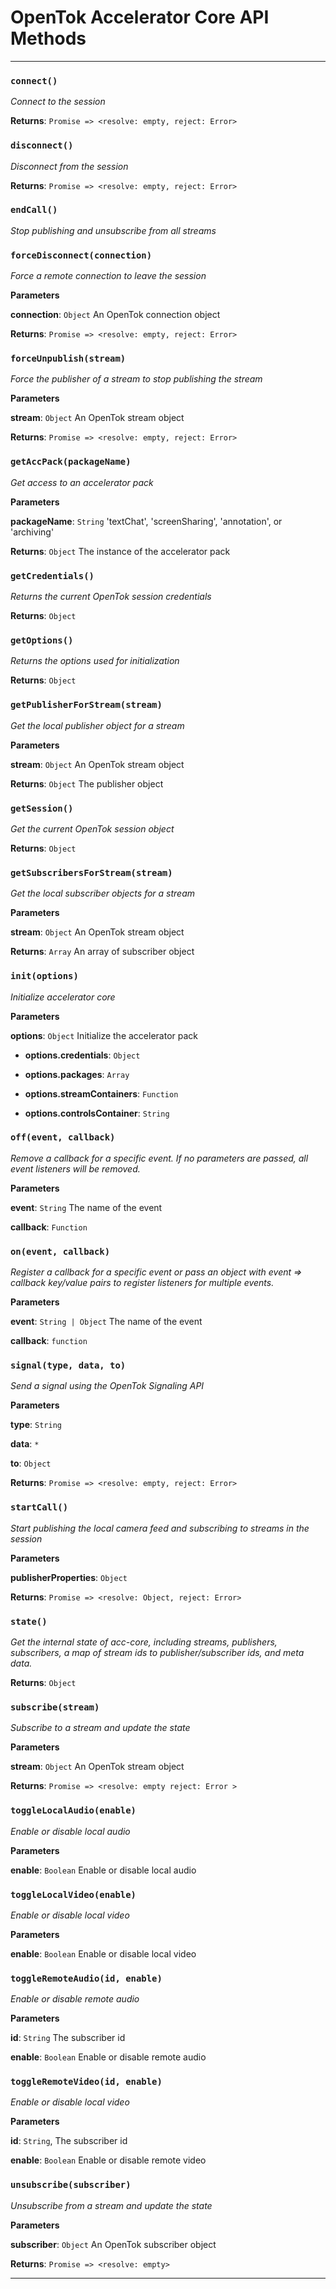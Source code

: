 # OpenTok Accelerator Core API Methods



* * *

### `connect()`

*Connect to the session*

**Returns**: `Promise => <resolve: empty, reject: Error>`


### `disconnect()`

*Disconnect from the session*

**Returns**: `Promise => <resolve: empty, reject: Error>`


### `endCall()`

*Stop publishing and unsubscribe from all streams*



### `forceDisconnect(connection)`

*Force a remote connection to leave the session*

**Parameters**

**connection**: `Object` An OpenTok connection object

**Returns**: `Promise => <resolve: empty, reject: Error>`


### `forceUnpublish(stream)`

*Force the publisher of a stream to stop publishing the stream*

**Parameters**

**stream**: `Object` An OpenTok stream object

**Returns**: `Promise => <resolve: empty, reject: Error>`


### `getAccPack(packageName)`

*Get access to an accelerator pack*

**Parameters**

**packageName**: `String` 'textChat', 'screenSharing', 'annotation', or 'archiving'

**Returns**: `Object` The instance of the accelerator pack


### `getCredentials()`

*Returns the current OpenTok session credentials*

**Returns**: `Object`


### `getOptions()`

*Returns the options used for initialization*

**Returns**: `Object`


### `getPublisherForStream(stream)`

*Get the local publisher object for a stream*

**Parameters**

**stream**: `Object` An OpenTok stream object

**Returns**: `Object` The publisher object


### `getSession()`

*Get the current OpenTok session object*

**Returns**: `Object`


### `getSubscribersForStream(stream)`

*Get the local subscriber objects for a stream*

**Parameters**

**stream**: `Object` An OpenTok stream object

**Returns**: `Array` An array of subscriber object


### `init(options)`

*Initialize accelerator core*

**Parameters**

**options**: `Object` Initialize the accelerator pack

 - **options.credentials**: `Object`

 - **options.packages**: `Array`

 - **options.streamContainers**: `Function`

 - **options.controlsContainer**: `String`



### `off(event, callback)`

*Remove a callback for a specific event.  If no parameters are passed, all event listeners will be removed.*

**Parameters**

**event**: `String`  The name of the event

**callback**: `Function`



### `on(event, callback)`

*Register a callback for a specific event or pass an object with event => callback key/value pairs to register listeners for multiple events.*

**Parameters**

**event**: `String | Object` The name of the event

**callback**: `function`


### `signal(type, data, to)`

*Send a signal using the OpenTok Signaling API*

**Parameters**

**type**: `String`

**data**: `*`

**to**: `Object`

**Returns**: `Promise => <resolve: empty, reject: Error>`


### `startCall()`

*Start publishing the local camera feed and subscribing to streams in the session*

**Parameters**

**publisherProperties**: `Object`

**Returns**: `Promise => <resolve: Object, reject: Error>`


### `state()`

*Get the internal state of acc-core, including streams, publishers, subscribers, a map of stream ids to publisher/subscriber ids, and meta data.*

**Returns**: `Object`


### `subscribe(stream)`

*Subscribe to a stream and update the state*

**Parameters**

**stream**: `Object` An OpenTok stream object

**Returns**: `Promise => <resolve: empty reject: Error >`


### `toggleLocalAudio(enable)`

*Enable or disable local audio*

**Parameters**

**enable**: `Boolean` Enable or disable local audio



### `toggleLocalVideo(enable)`

*Enable or disable local video*

**Parameters**

**enable**: `Boolean` Enable or disable local video



### `toggleRemoteAudio(id, enable)`

*Enable or disable remote audio*

**Parameters**

**id**: `String`  The subscriber id

**enable**: `Boolean` Enable or disable remote audio



### `toggleRemoteVideo(id, enable)`

*Enable or disable local video*

**Parameters**

**id**: `String`, The subscriber id

**enable**: `Boolean` Enable or disable remote video



### `unsubscribe(subscriber)`

*Unsubscribe from a stream and update the state*

**Parameters**

**subscriber**: `Object` An OpenTok subscriber object

**Returns**: `Promise => <resolve: empty>`

* * *

